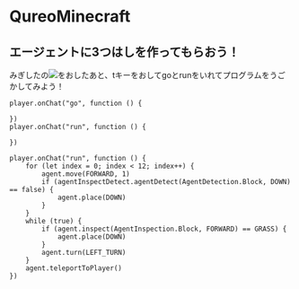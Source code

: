 # QureoMinecraft

## エージェントに3つはしを作ってもらおう！

みぎしたの![](https://raw.githubusercontent.com/camp-minecraft/TechkidsCampTutorial/master/images/playbutton.png)をおしたあと、tキーをおしてgoとrunをいれてプログラムをうごかしてみよう！

```template
player.onChat("go", function () {

})
player.onChat("run", function () {

})
```

```ghost
player.onChat("run", function () {
    for (let index = 0; index < 12; index++) {
        agent.move(FORWARD, 1)
        if (agentInspectDetect.agentDetect(AgentDetection.Block, DOWN) == false) {
            agent.place(DOWN)
        }
    }
    while (true) {
        if (agent.inspect(AgentInspection.Block, FORWARD) == GRASS) {
            agent.place(DOWN)
        }
        agent.turn(LEFT_TURN)
    }
    agent.teleportToPlayer()
})

```